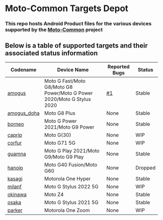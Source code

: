 # Moto-Common Targets Depot

### This repo hosts Android Product files for the various devices supported by the [Moto-Common](../../../../moto-common/.github/blob/main/profile/README.md) project

## Below is a table of supported targets and their associated status information

| Codename    | Device Name | Reported Bugs | Status |
| --------    | ----------- | ------------- | ------ |
| [amogus](../../../../moto-common/android_device_motorola_amogus)           | Moto G Fast/Moto G8/Moto G8 Power/Moto G Power 2020/Moto G Stylus 2020 | [#1](moto-common/bug_tracker#1) | Stable |
| [amogus_doha](../../../../moto-common/android_device_motorola_amogus_doha) | Moto G8 Plus                                                           | None | Stable  |
| [borneo](../../../../moto-common/android_device_motorola_borneo)           | Moto G Power 2021/Moto G9 Power                                        | None | Stable  |
| [caprip](../../../../moto-common/android_device_motorola_caprip)           | Moto G(30)                                                             | None | WIP     |
| [corfur](../../../../moto-common/android_device_motorola_corfur)           | Moto G71 5G                                                            | None | WIP     |
| [guamna](../../../../moto-common/android_device_motorola_guamna)           | Moto G Play 2021/Moto G9/Moto G9 Play                                  | None | Stable  |
| [hanoip](../../../../moto-common/android_device_motorola_hanoip)           | Moto G40 Fusion/Moto G60                                               | None | Dropped |
| [kasagi](../../../../moto-common/android_device_motorola_kasagi)           | Motorola One Hyper                                                     | None | Stable  |
| [milanf](../../../../moto-common/android_device_motorola_milanf)           | Moto G Stylus 2022 5G                                                  | None | WIP     |
| [okinawa](../../../../moto-common/android_device_motorola_okinawa)         | Moto Z4                                                                | None | Stable  |
| [osaka](../../../../moto-common/android_device_motorola_osaka)             | Moto G Stylus 2021 5G                                                  | None | Stable  |
| [parker](../../../../moto-common/android_device_motorola_parker)           | Motorola One Zoom                                                      | None | WIP     |
